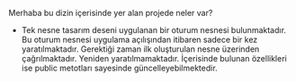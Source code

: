Merhaba bu dizin içerisinde yer alan projede neler var?
- Tek nesne tasarım deseni uygulanan bir oturum nesnesi bulunmaktadır. Bu oturum nesnesi uygulama açılışından itibaren sadece bir kez yaratılmaktadır. Gerektiği zaman ilk oluşturulan nesne üzerinden çağrılmaktadır. Yeniden yaratılmamaktadır. İçerisinde bulunan özellikleri ise public metotları sayesinde güncelleyebilmektedir.
